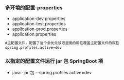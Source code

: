 ### 多环境的配置-properties
* application-dev.properties
* application-test.properties
* application-prod.properties
* application.properties
```xml
#主配置文件，配置了这个会优先读取里面的属性覆盖主配置文件的属性
spring.profiles.active=dev
```
### 以指定的配置文件运行 jar 包 SpringBoot 项
* java -jar 包 --spring.profiles.active=dev
